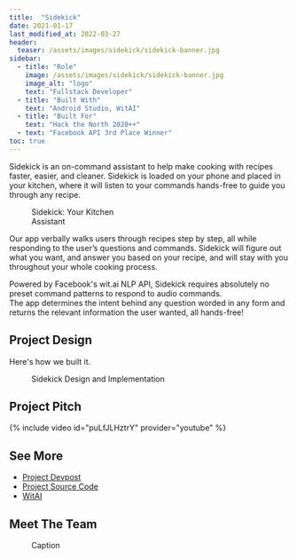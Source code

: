 ```yaml
---
title:  "Sidekick"
date: 2021-01-17
last_modified_at: 2022-03-27
header:
  teaser: /assets/images/sidekick/sidekick-banner.jpg
sidebar:
  - title: "Role"
    image: /assets/images/sidekick/sidekick-banner.jpg
    image_alt: "logo"
    text: "Fullstack Developer"
  - title: "Built With"
    text: "Android Studio, WitAI"    
  - title: "Built For"
    text: "Hack the North 2020++"
  - text: "Facebook API 3rd Place Winner"
toc: true
---
```


Sidekick is an on-command assistant to help make cooking
with recipes faster, easier, and cleaner. Sidekick is loaded on your phone and
placed in your kitchen, where it will listen to your commands hands-free
to guide you through any recipe.

<figure style="width: 40%" class="align-right">
  <img src="{{ site.url }}{{ site.baseurl }}/assets/images/sidekick/sidekick-inaction.png" alt="">
  <figcaption>Sidekick: Your Kitchen Assistant</figcaption>
</figure>

Our app verbally walks users through recipes step by step,
all while responding to the user’s questions and commands.
Sidekick will figure out what you want, and answer you based on your recipe,
and will stay with you throughout your whole cooking process.  

Powered by Facebook's wit.ai NLP API, Sidekick requires absolutely
no preset command patterns to respond to audio commands.  
The app determines the intent behind any question worded in
any form and returns the relevant information the user wanted, all hands-free!

## Project Design

Here's how we built it.

<figure class="align-center">
  <img src="{{ site.url }}{{ site.baseurl }}/assets/images/sidekick/sidekick-design.jpg" alt="">
  <figcaption>Sidekick Design and Implementation</figcaption>
</figure>

<!-- Talk About Design of App -->


## Project Pitch

{% include video id="puLfJLHztrY" provider="youtube" %}

## See More

- [Project Devpost][sidekick-devpost]
- [Project Source Code][sidekick-repo]
- [WitAI][wit-ai]



## Meet The Team

<figure class="align-center">
  <img src="{{ site.url }}{{ site.baseurl }}/assets/images/sidekick/sidekick-team.jpg" alt="">
  <figcaption>Caption</figcaption>
</figure>


[sidekick-devpost]: https://devpost.com/software/cookingbuddy
[sidekick-repo]: https://github.com/mayaNg-git/sidekick-hackthenorth
[wit-ai]: https://wit.ai/
